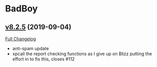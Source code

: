 # BadBoy

## [v8.2.5](https://github.com/funkydude/BadBoy/tree/v8.2.5) (2019-09-04)
[Full Changelog](https://github.com/funkydude/BadBoy/compare/v8.2.4...v8.2.5)

- anti-spam update  
- xpcall the report checking functions as I give up on Blizz putting the effort in to fix this, closes #112  
